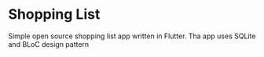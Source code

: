 # Shopping List

Simple open source shopping list app written in Flutter.
Tha app uses SQLite and BLoC design pattern


